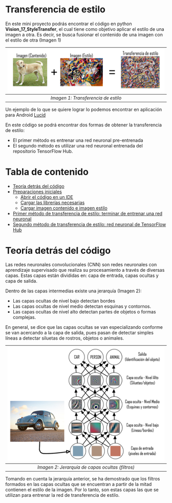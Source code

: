 # Transferencia de estilo
En este mini proyecto podrás encontrar el código en python **Vision_17_StyleTransfer**, el cual tiene como objetivo aplicar el estilo de una imagen a otra. Es decir, se busca fusionar el contenido de una imagen con el estilo de otra (Imagen 1)

| ![](img1.png) | 
|:--:| 
| *Imagen 1: Transferencia de estilo* |

Un ejemplo de lo que se quiere lograr lo podemos encontrar en aplicación para Android [Lucid](https://play.google.com/store/apps/details?id=com.doodle.doodle)

En este código se podrá encontrar dos formas de obtener la transferencia de estilo: 
 + El primer método es entrenar una red neuronal pre-entrenada
 + El segundo método es utilizar una red neuronal entrenada del repositorio TensorFlow Hub.

# Tabla de contenido

- [Teoría detrás del código](#Teoría-detrás-del-código)
- [Preparaciones iniciales]()
  * [Abrir el código en un IDE]()
  * [Cargar las librerías necesarias]()
  * [Cargar imagen contenido e imagen estilo]()
- [Primer método de transferencia de estilo: terminar de entrenar una red neuronal](#requerimientos-del-sistema)
- [Segundo método de transferencia de estilo: red neuronal de TensorFlow Hub](#requerimientos-del-sistema)

# Teoría detrás del código
Las redes neuronales convolucionales (CNN) son redes neuronales con aprendizaje supervisado que realiza su procesamiento a través de diversas capas. Estas capas están divididas en: capa de entrada, capas ocultas y capa de salida. 

Dentro de las capas intermedias existe una jerarquía (Imagen 2):
- Las capas ocultas de nivel bajo detectan bordes
- Las capas ocultas de nivel medio detectan esquinas y contornos.
- Las capas ocultas de nivel alto detectan partes de objetos o formas complejas. 

En general, se dice que las capas ocultas se van especializando conforme se van acercando a la capa de salida, pues pasan de detectar simples líneas a detectar siluetas de rostros, objetos o animales. 

| ![](img2.png) | 
|:--:| 
| *Imagen 2: Jerarquía de capas ocultas (filtros)* |

Tomando en cuenta la jerarquía anterior, se ha demostrado que los filtros formados en las capas ocultas que se encuentran a partir de la mitad contienen el estilo de la imagen. Por lo tanto, son estas capas las que se utilizan para entrenar la red de transferencia de estilo.
